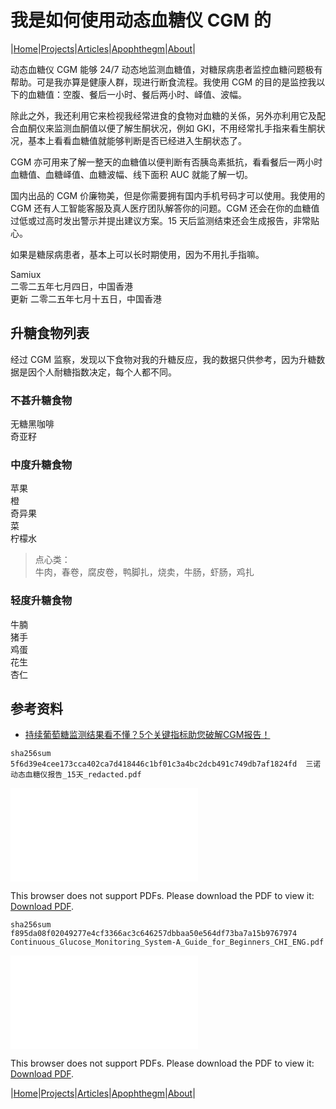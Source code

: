 # 我是如何使用动态血糖仪 CGM 的

|[Home](/README.md)|[Projects](/projects.md)|[Articles](/articles.md)|[Apophthegm](/apophthegm.md)|[About](/about.md)|

动态血糖仪 CGM 能够 24/7 动态地监测血糖值，对糖尿病患者监控血糖问题极有帮助。可是我亦算是健康人群，现进行断食流程。我使用 CGM 的目的是监控我以下的血糖值：空腹、餐后一小时、餐后两小时、峄值、波幅。

除此之外，我还利用它来检视我经常进食的食物对血糖的关係，另外亦利用它及配合血酮仪来监测血酮值以便了解生酮状况，例如 GKI，不用经常扎手指来看生酮状况，基本上看看血糖值就能够判断是否已经进入生酮状态了。

CGM 亦可用来了解一整天的血糖值以便判断有否胰岛素抵抗，看看餐后一两小时血糖值、血糖峄值、血糖波幅、线下面积 AUC 就能了解一切。

国内出品的 CGM 价廉物美，但是你需要拥有国内手机号码才可以使用。我使用的 CGM 还有人工智能客服及真人医疗团队解答你的问题。CGM 还会在你的血糖值过低或过高时发出警示并提出建议方案。15 天后监测结束还会生成报告，非常贴心。

如果是糖尿病患者，基本上可以长时期使用，因为不用扎手指嘛。

Samiux    
二零二五年七月四日，中国香港   
更新 二零二五年七月十五日，中国香港    

## 升糖食物列表

经过 CGM 监察，发现以下食物对我的升糖反应，我的数据只供参考，因为升糖数据是因个人耐糖指数决定，每个人都不同。

### 不甚升糖食物

无糖黑咖啡    
奇亚籽     

### 中度升糖食物

苹果    
橙    
奇异果  
菜    
柠檬水      
> 点心类：    
牛肉，春卷，腐皮卷，鸭脚扎，烧卖，牛肠，虾肠，鸡扎     

### 轻度升糖食物

牛腩    
猪手    
鸡蛋    
花生    
杏仁    

## 参考资料

- [持续葡萄糖监测结果看不懂？5个关键指标助您破解CGM报告！](https://mp.weixin.qq.com/s/_ktmRSAWuaEmAG9tyfmC2g)  

```sha256sum 5f6d39e4cee173cca402ca7d418446c1bf01c3a4bc2dcb491c749db7af1824fd  三诺动态血糖仪报告_15天_redacted.pdf```

<object data="/pdf/三诺动态血糖仪报告_15天_redacted.pdf" type="application/pdf" width="900px" height="700px">
    <embed src="/pdf/三诺动态血糖仪报告_15天_redacted.pdf">
        <p>This browser does not support PDFs. Please download the PDF to view it: <a href="/pdf/三诺动态血糖仪报告_15天_redacted.pdf">Download PDF</a>.</p>
</object>


```sha256sum f895da08f02049277e4cf3366ac3c646257dbbaa50e564df73ba7a15b9767974  Continuous_Glucose_Monitoring_System-A_Guide_for_Beginners_CHI_ENG.pdf```

<object data="/pdf/Continuous_Glucose_Monitoring_System-A_Guide_for_Beginners_CHI_ENG.pdf" type="application/pdf" width="900px" height="700px">
    <embed src="/pdf/Continuous_Glucose_Monitoring_System-A_Guide_for_Beginners_CHI_ENG.pdf">
        <p>This browser does not support PDFs. Please download the PDF to view it: <a href="/pdf/Continuous_Glucose_Monitoring_System-A_Guide_for_Beginners_CHI_ENG.pdf">Download PDF</a>.</p>
</object>

|[Home](/README.md)|[Projects](/projects.md)|[Articles](/articles.md)|[Apophthegm](/apophthegm.md)|[About](/about.md)|
